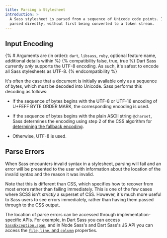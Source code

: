 ```yaml
---
title: Parsing a Stylesheet
introduction: >
  A Sass stylesheet is parsed from a sequence of Unicode code points. It's
  parsed directly, without first being converted to a token stream.
---
```


## Input Encoding

{% # Arguments are (in order): `dart`, `libsass`, `ruby`, optional feature name, additional details within %}
{% compatibility false, true, true %}
Dart Sass currently _only_ supports the UTF-8 encoding. As such, it's safest to encode all Sass stylesheets as UTF-8.
{% endcompatibility %}

It's often the case that a document is initially available only as a sequence of
bytes, which must be decoded into Unicode. Sass performs this decoding as
follows:

- If the sequence of bytes begins with the UTF-8 or UTF-16 encoding of U+FEFF
  BYTE ORDER MARK, the corresponding encoding is used.

- If the sequence of bytes begins with the plain ASCII string `@charset`, Sass
  determines the encoding using step 2 of the CSS algorithm for
  [determining the fallback encoding][].

  [determining the fallback encoding]: https://drafts.csswg.org/css-syntax-3/#input-byte-stream

- Otherwise, UTF-8 is used.

## Parse Errors

When Sass encounters invalid syntax in a stylesheet, parsing will fail and an
error will be presented to the user with information about the location of the
invalid syntax and the reason it was invalid.

Note that this is different than CSS, which specifies how to recover from most
errors rather than failing immediately. This is one of the few cases where SCSS
isn't _strictly_ a superset of CSS. However, it's much more useful to Sass users
to see errors immediately, rather than having them passed through to the CSS
output.

The location of parse errors can be accessed through implementation-specific
APIs. For example, in Dart Sass you can access [`SassException.span`][], and in
Node Sass's and Dart Sass's JS API you can access the [`file`, `line`, and
`column`][js error] properties.

[`SassException.span`]: https://pub.dartlang.org/documentation/sass/latest/sass/SassException/span.html
[js error]: https://github.com/sass/node-sass#error-object
